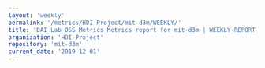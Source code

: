 ```yaml
---
layout: 'weekly'
permalink: '/metrics/HDI-Project/mit-d3m/WEEKLY/'
title: 'DAI Lab OSS Metrics Metrics report for mit-d3m | WEEKLY-REPORT-2019-12-01'
organization: 'HDI-Project'
repository: 'mit-d3m'
current_date: '2019-12-01'
---
```

